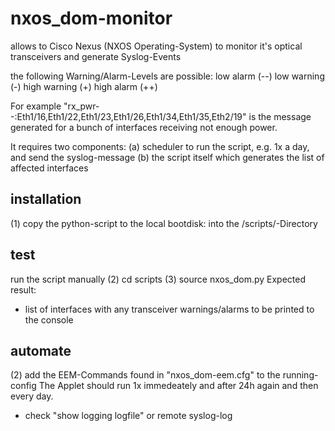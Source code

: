 # nxos_dom-monitor

allows to Cisco Nexus (NXOS Operating-System) to monitor it's optical transceivers and generate Syslog-Events

the following Warning/Alarm-Levels are possible:
  low alarm (--)
  low warning (-)
  high warning (+)
  high alarm (++)

For example "rx_pwr--:Eth1/16,Eth1/22,Eth1/23,Eth1/26,Eth1/34,Eth1/35,Eth2/19" is the message generated for a bunch of interfaces receiving not enough power.

It requires two components:
(a) scheduler to run the script, e.g. 1x a day, and send the syslog-message
(b) the script itself which generates the list of affected interfaces

## installation
(1) copy the python-script to the local bootdisk: into the /scripts/-Directory
## test
run the script manually
(2) cd scripts
(3) source nxos_dom.py
Expected result:
* list of interfaces with any transceiver warnings/alarms to be printed to the console
## automate
(2) add the EEM-Commands found in "nxos_dom-eem.cfg" to the running-config
The Applet should run 1x immedeately and after 24h again and then every day.
* check "show logging logfile" or remote syslog-log

